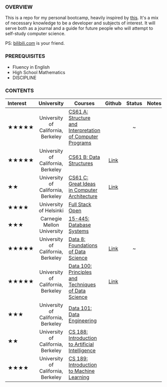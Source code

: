 ### OVERVIEW

This is a repo for my personal bootcamp, heavily inspired by [this](https://www.reddit.com/r/learnprogramming/comments/ortnef/a_super_harsh_guide_to_learning_computer_science/). It's a mix of necessary knowledge to be a developer and subjects of interest. It will serve both as a journal and a guide for future people who will attempt to self-study computer science.

PS: [bilibili.com](https://www.bilibili.com/) is your friend.

### PREREQUISITES

- Fluency in English
- High School Mathematics
- DISCIPLINE

### CONTENTS

|Interest|University|Courses|Github|Status|Notes|
|:-|:-:|-|:-:|:-:|-|
|★★★★★|University of California, Berkeley|[CS61 A: Structure and Interpretation of Computer Programs](https://cs61a.org/)||~||
|★★★★★|University of California, Berkeley|[CS61 B: Data Structures](https://sp21.datastructur.es/)|[Link](https://github.com/orgs/Berkeley-CS61B/repositories)|||
|★★|University of California, Berkeley|[CS61 C: Great Ideas in Computer Architecture](https://cs61c.org/fa22/)|[Link](https://github.com/orgs/61c-teach/repositories)|||
|★★★★|University of Helsinki|[Full Stack Open](https://fullstackopen.com/en/)||||
|★★★|Carnegie Mellon University|[15-445: Database Systems](https://15445.courses.cs.cmu.edu/fall2022/)||||
|★★★★★|University of California, Berkeley|[Data 8: Foundations of Data Science](http://data8.org/fa22/)|[Link](https://github.com/orgs/data-8/repositories)|~||
|★★★★★|University of California, Berkeley|[Data 100: Principles and Techniques of Data Science](https://ds100.org/sp22/)|[Link](https://github.com/orgs/DS-100/repositories)|||
|★★★|University of California, Berkeley|[Data 101: Data Engineering](https://data101.org/)||||
|★★|University of California, Berkeley|[CS 188: Introduction to Artificial Intelligence](https://inst.eecs.berkeley.edu/~cs188/fa22/)||||
|★★★★|University of California, Berkeley|[CS 189: Introduction to Machine Learning](https://people.eecs.berkeley.edu/~jrs/189/)||||
